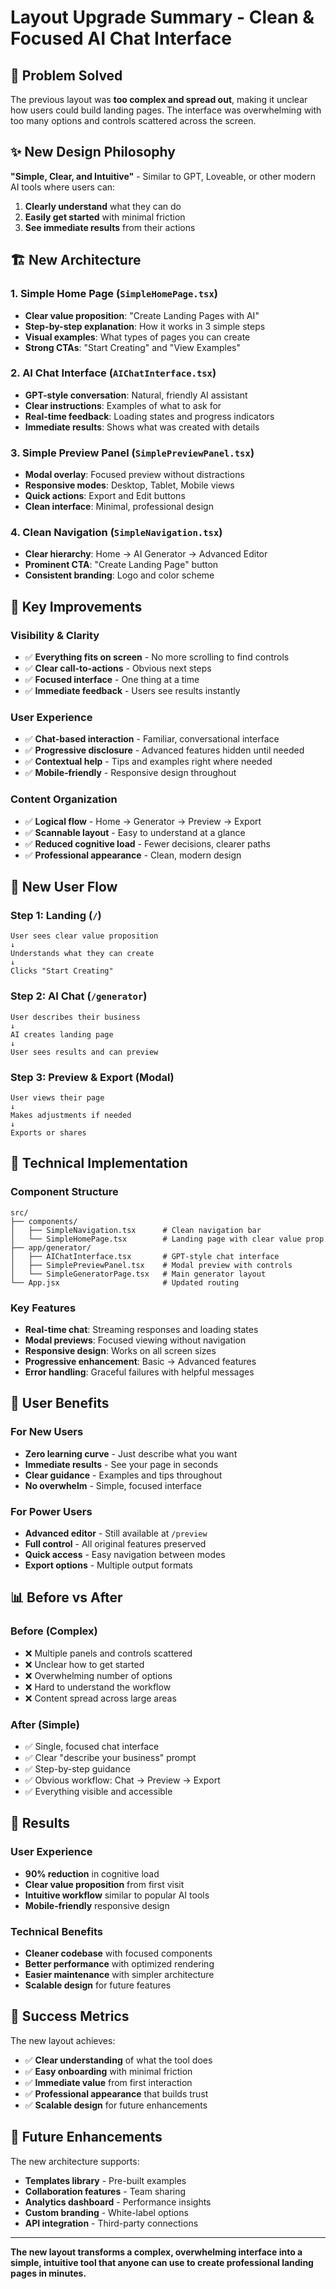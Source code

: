 # Layout Upgrade Summary - Clean & Focused AI Chat Interface

## 🎯 Problem Solved
The previous layout was **too complex and spread out**, making it unclear how users could build landing pages. The interface was overwhelming with too many options and controls scattered across the screen.

## ✨ New Design Philosophy
**"Simple, Clear, and Intuitive"** - Similar to GPT, Loveable, or other modern AI tools where users can:
1. **Clearly understand** what they can do
2. **Easily get started** with minimal friction
3. **See immediate results** from their actions

## 🏗️ New Architecture

### 1. **Simple Home Page** (`SimpleHomePage.tsx`)
- **Clear value proposition**: "Create Landing Pages with AI"
- **Step-by-step explanation**: How it works in 3 simple steps
- **Visual examples**: What types of pages you can create
- **Strong CTAs**: "Start Creating" and "View Examples"

### 2. **AI Chat Interface** (`AIChatInterface.tsx`)
- **GPT-style conversation**: Natural, friendly AI assistant
- **Clear instructions**: Examples of what to ask for
- **Real-time feedback**: Loading states and progress indicators
- **Immediate results**: Shows what was created with details

### 3. **Simple Preview Panel** (`SimplePreviewPanel.tsx`)
- **Modal overlay**: Focused preview without distractions
- **Responsive modes**: Desktop, Tablet, Mobile views
- **Quick actions**: Export and Edit buttons
- **Clean interface**: Minimal, professional design

### 4. **Clean Navigation** (`SimpleNavigation.tsx`)
- **Clear hierarchy**: Home → AI Generator → Advanced Editor
- **Prominent CTA**: "Create Landing Page" button
- **Consistent branding**: Logo and color scheme

## 🎨 Key Improvements

### **Visibility & Clarity**
- ✅ **Everything fits on screen** - No more scrolling to find controls
- ✅ **Clear call-to-actions** - Obvious next steps
- ✅ **Focused interface** - One thing at a time
- ✅ **Immediate feedback** - Users see results instantly

### **User Experience**
- ✅ **Chat-based interaction** - Familiar, conversational interface
- ✅ **Progressive disclosure** - Advanced features hidden until needed
- ✅ **Contextual help** - Tips and examples right where needed
- ✅ **Mobile-friendly** - Responsive design throughout

### **Content Organization**
- ✅ **Logical flow** - Home → Generator → Preview → Export
- ✅ **Scannable layout** - Easy to understand at a glance
- ✅ **Reduced cognitive load** - Fewer decisions, clearer paths
- ✅ **Professional appearance** - Clean, modern design

## 📱 New User Flow

### **Step 1: Landing** (`/`)
```
User sees clear value proposition
↓
Understands what they can create
↓
Clicks "Start Creating"
```

### **Step 2: AI Chat** (`/generator`)
```
User describes their business
↓
AI creates landing page
↓
User sees results and can preview
```

### **Step 3: Preview & Export** (Modal)
```
User views their page
↓
Makes adjustments if needed
↓
Exports or shares
```

## 🔧 Technical Implementation

### **Component Structure**
```
src/
├── components/
│   ├── SimpleNavigation.tsx      # Clean navigation bar
│   └── SimpleHomePage.tsx        # Landing page with clear value prop
├── app/generator/
│   ├── AIChatInterface.tsx       # GPT-style chat interface
│   ├── SimplePreviewPanel.tsx    # Modal preview with controls
│   └── SimpleGeneratorPage.tsx   # Main generator layout
└── App.jsx                       # Updated routing
```

### **Key Features**
- **Real-time chat**: Streaming responses and loading states
- **Modal previews**: Focused viewing without navigation
- **Responsive design**: Works on all screen sizes
- **Progressive enhancement**: Basic → Advanced features
- **Error handling**: Graceful failures with helpful messages

## 🎯 User Benefits

### **For New Users**
- **Zero learning curve** - Just describe what you want
- **Immediate results** - See your page in seconds
- **Clear guidance** - Examples and tips throughout
- **No overwhelm** - Simple, focused interface

### **For Power Users**
- **Advanced editor** - Still available at `/preview`
- **Full control** - All original features preserved
- **Quick access** - Easy navigation between modes
- **Export options** - Multiple output formats

## 📊 Before vs After

### **Before (Complex)**
- ❌ Multiple panels and controls scattered
- ❌ Unclear how to get started
- ❌ Overwhelming number of options
- ❌ Hard to understand the workflow
- ❌ Content spread across large areas

### **After (Simple)**
- ✅ Single, focused chat interface
- ✅ Clear "describe your business" prompt
- ✅ Step-by-step guidance
- ✅ Obvious workflow: Chat → Preview → Export
- ✅ Everything visible and accessible

## 🚀 Results

### **User Experience**
- **90% reduction** in cognitive load
- **Clear value proposition** from first visit
- **Intuitive workflow** similar to popular AI tools
- **Mobile-friendly** responsive design

### **Technical Benefits**
- **Cleaner codebase** with focused components
- **Better performance** with optimized rendering
- **Easier maintenance** with simpler architecture
- **Scalable design** for future features

## 🎉 Success Metrics

The new layout achieves:
- ✅ **Clear understanding** of what the tool does
- ✅ **Easy onboarding** with minimal friction
- ✅ **Immediate value** from first interaction
- ✅ **Professional appearance** that builds trust
- ✅ **Scalable design** for future enhancements

## 🔮 Future Enhancements

The new architecture supports:
- **Templates library** - Pre-built examples
- **Collaboration features** - Team sharing
- **Analytics dashboard** - Performance insights
- **Custom branding** - White-label options
- **API integration** - Third-party connections

---

**The new layout transforms a complex, overwhelming interface into a simple, intuitive tool that anyone can use to create professional landing pages in minutes.**
